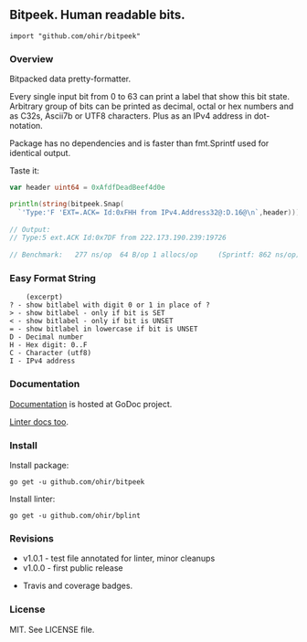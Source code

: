## Bitpeek. Human readable bits.

`import "github.com/ohir/bitpeek"`

### Overview

Bitpacked data pretty-formatter.

Every single input bit from 0 to 63 can print a label that show this bit state.
Arbitrary group of bits can be printed as decimal, octal or hex numbers and as
C32s, Ascii7b or UTF8 characters. Plus as an IPv4 address in dot-notation.

Package has no dependencies and is faster than fmt.Sprintf used for identical output.


Taste it:

``` go
var header uint64 = 0xAfdfDeadBeef4d0e

println(string(bitpeek.Snap(
  `'Type:'F 'EXT=.ACK= Id:0xFHH from IPv4.Address32@:D.16@\n`,header)))
	
// Output:
// Type:5 ext.ACK Id:0x7DF from 222.173.190.239:19726
	
// Benchmark:   277 ns/op  64 B/op 1 allocs/op     (Sprintf: 862 ns/op)
```

### Easy Format String

	    (excerpt)	
	? - show bitlabel with digit 0 or 1 in place of ?
	> - show bitlabel - only if bit is SET
	< - show bitlabel - only if bit is UNSET
	= - show bitlabel in lowercase if bit is UNSET  
	D - Decimal number
	H - Hex digit: 0..F
	C - Character (utf8)
	I - IPv4 address


### Documentation

[Documentation](http://godoc.org/github.com/ohir/bitpeek) is hosted at GoDoc project.

[Linter docs too](http://godoc.org/github.com/ohir/bplint).


### Install

Install package:

`go get -u github.com/ohir/bitpeek`

Install linter:

`go get -u github.com/ohir/bplint`


### Revisions

  - v1.0.1 - test file annotated for linter, minor cleanups
  - v1.0.0 - first public release

* Travis and coverage badges. 


### License

MIT. See LICENSE file.


